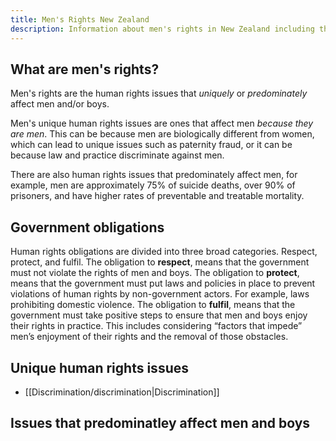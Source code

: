 ```yaml
---
title: Men's Rights New Zealand
description: Information about men's rights in New Zealand including the rights men have and the areas where men's rights are being violated.
---
```

## What are men's rights?

Men's rights are the human rights issues that *uniquely* or *predominately* affect men and/or boys.

Men's unique human rights issues are ones that affect men *because they are men*. This can be because men are biologically different from women, which can lead to unique issues such as paternity fraud, or it can be because law and practice discriminate against men. 

There are also human rights issues that predominately affect men, for example, men are approximately 75% of suicide deaths, over 90% of prisoners, and have higher rates of preventable and treatable mortality.

## Government obligations
Human rights obligations are divided into three broad categories. Respect, protect, and fulfil. The obligation to **respect**, means that the government must not violate the rights of men and boys. The obligation to **protect**, means that the government must put laws and policies in place to prevent violations of human rights by non-government actors. For example, laws prohibiting domestic violence. The obligation to **fulfil**, means that the government must take positive steps to ensure that men and boys enjoy their rights in practice. This includes considering “factors that impede” men’s enjoyment of their rights and the removal of those obstacles.

## Unique human rights issues
* [[Discrimination/discrimination|Discrimination]]

## Issues that predominatley affect men and boys




